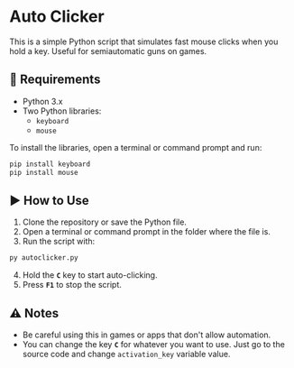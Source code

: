 # Auto Clicker

This is a simple Python script that simulates fast mouse clicks when you hold a key. Useful for semiautomatic guns on games. 
 
## 🔧 Requirements

- Python 3.x
- Two Python libraries:
  - `keyboard`
  - `mouse`

To install the libraries, open a terminal or command prompt and run:

```bash
pip install keyboard
pip install mouse
```

## ▶️ How to Use

1. Clone the repository or save the Python file.
2. Open a terminal or command prompt in the folder where the file is.
3. Run the script with:

```bash
py autoclicker.py
```

4. Hold the **`C`** key to start auto-clicking.
5. Press **`F1`** to stop the script.

## ⚠️ Notes
- Be careful using this in games or apps that don't allow automation.
- You can change the key **`C`** for whatever you want to use. Just go to the source code and change `activation_key` variable value.
